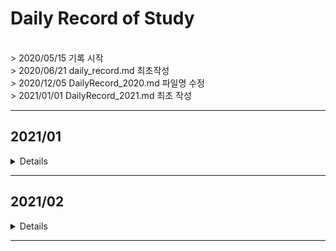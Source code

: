 # Daily Record of Study
<br>
> 2020/05/15 기록 시작<br>
> 2020/06/21 daily_record.md 최초작성<br>
> 2020/12/05 DailyRecord_2020.md 파일명 수정<br>
> 2021/01/01 DailyRecord_2021.md 최초 작성
<br>

***
## 2021/01
<details value="보기">
<summary>Details</summary>
<div markdown="1">

### 2021/01/01
- BOJ 10162 기초 

### 2021/01/02
- BOJ 2845 기초 

### 2021/01/03
- BOJ 10214 기초
- BOJ 2774 기초

### 2021/01/04
- BOJ 3003 기초 
- BOJ 12713 브루트포스 

### 2021/01/05
- BOJ 5586 기초 

### 2021/01/06
- BOJ 9610 기초
- BOJ 18133 SCC 

### 2021/01/07
- BOJ 10988 기초
- BOJ 11931 기초
- BOJ 2578 브루트포스  
- BOJ 2399 기초
- BOJ 11656 문자열 

### 2021/01/08
- BOJ 11004 기초
- BOJ 7453 이분탐색 
- *BOJ 11097 SCC (~ing)*

### 2021/01/09
- BOJ 10867 정렬 
- *BOJ 11097 SCC (~ing)*

### 2021/01/10
- **[★]BOJ 11097 SCC (~ing)**
- BOJ 2789 문자열 

### 2021/01/11
- BOJ 5524 기초
- BOJ 10768 기초
- BOJ 10801 기초
- BOJ 3059 기초 

### 2021/01/12
- **[★] BOJ 3648 2-SAT**
- *[★]BOJ 3747 2-SAT (~ing)*

### 2021/01/13
- **[★]BOJ 3747 2-SAT**

### 2021/01/14
- BOJ 12760 기초 

### 2021/01/15
- BOJ 4470 기초

### 2021/01/16
- BOJ 4084 기초
- **BOJ 1217 2-SAT**

### 2021/01/17
- BOJ 10173 문자열 
- BOJ 5598 문자열 
- BOJ 2857 문자열 
- BOJ 14503 시뮬레이션 

### 2021/01/18
- BOJ 1271 기초 
- BOJ 16398 MST 
- BOJ 10423 MST
- BOJ 2338 기초
- BOJ 14645 기초
- BOJ 6749 기초 
- BOJ 14652 기초 
- BOJ 15727 기초 

### 2021/01/19
- BOJ 14938 플로이드-워셜
- BOJ 1748 기초

### 2021/01/20
- BOJ 1446 다익스트라 

### 2021/01/21
- BOJ 4493 구현

### 2021/01/22
- BOJ 18223 다익스트라 

### 2021/01/23
- BOJ 18352 다익스트라 
- BOJ 13424 다익스트라 

### 2021/01/24
- BOJ 15641 이분탐색 
- BOJ 1072 파라메트릭 탐색

### 2021/01/25
- BOJ 2110 파라메트릭 탐색

### 2021/01/26
- BOJ 2343 파라메트릭 탐색
- BOJ 2776 해싱
- BOJ 5972 다익스트라 

### 2021/01/27
- BOJ 11382 기초

### 2021/01/28
- BOJ 15890 날먹
- BOJ 11966 날먹 

### 2021/01/29
- BOJ 3079 이분탐색 
- BOJ 1786 KMP 

### 2021/01/30
- BOJ 6236 이분탐색 

### 2021/01/31
- BOJ 4354 KMP 
- BOJ 1305 KMP 
- BOJ 16916 KMP

</div>
</details>

---

## 2021/02
<details value="보기">
<summary>Details</summary>
<div markdown="1">

### 2021/02/01
- BOJ 1701 KMP 
- BOJ 16172 KMP
- *BOJ 7575 KMP (~ing)*

### 2021/02/02
- **[★]BOJ 13506 KMP**

### 2021/02/03
- BOJ 15962 날먹
- *BOJ 2470 이분탐색 (~ing)*

### 2021/02/04
- BOJ 2470 투 포인터, 이분탐색
- BOJ 2467 투 포인터, 이분탐색 
- BOJ 1074 분할정복 
- BOJ 9253 문자열 
- **[★] BOJ 11585 KMP, 문자열**

### 2021/02/05
- BOJ 13418 MST

### 2021/02/06
- BOJ 3682 SCC 

### 2021/02/07
- BOJ 14950 MST
- BOJ 13905 MST

### 2021/02/08
- BOJ 16202 MST

### 2021/02/09
- BOJ 1297 수학 
- BOJ 1865 벨만-포드

### 2021/02/10 🤒
- BOJ 4299 기초

### 2021/02/11 🤒
- BOJ 15680 기초

### 2021/02/12 🤧🤒
- BOJ 10101 기초

### 2021/02/13 🤒🤧🤒
- BOJ 16394 기초

### 2021/02/14
- **[★] BOJ 1219 벨만-포드**

### 2021/02/15
- BOJ 2638 BFS, 시뮬레이션
- BOJ 1038 백트래킹

</div>
</details>

---

<!--

## 2021/03
<details value="보기">
<summary>Details</summary>
<div markdown="1">

</div>
</details>

---

## 2021/04
<details value="보기">
<summary>Details</summary>
<div markdown="1">

</div>
</details>

---

## 2021/05
<details value="보기">
<summary>Details</summary>
<div markdown="1">

</div>
</details>

---

## 2021/06

<details>
<summary>Details</summary>
<div markdown="1">

</div>
</details>

---

## 2021/07

<details>
<summary>Details</summary>
<div markdown="1">

</div>
</details>

---

## 2021/08

<details>
<summary>Details</summary>
<div markdown="1">

</div>
</details>

---

## 2021/10

<details>
<summary>Details</summary>
<div markdown="1">

</div>
</details>

---

## 2021/11

<details>
<summary>Details</summary>
<div markdown="1">

</div>
</details>

---

## 2021/12

<details>
<summary>Details</summary>
<div markdown="1">

</div>
</details>

-->
